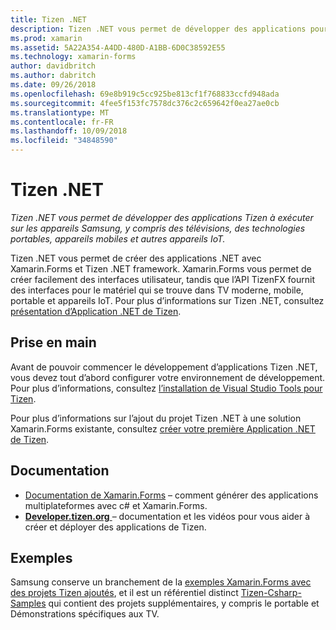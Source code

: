 ```yaml
---
title: Tizen .NET
description: Tizen .NET vous permet de développer des applications pour le système d’exploitation Tizen, qui s’exécute sur les appareils Samsung, y compris des télévisions, des technologies portables, appareils mobiles et autres appareils IoT.
ms.prod: xamarin
ms.assetid: 5A22A354-A4DD-480D-A1BB-6D0C38592E55
ms.technology: xamarin-forms
author: davidbritch
ms.author: dabritch
ms.date: 09/26/2018
ms.openlocfilehash: 69e8b919c5cc925be813cf1f768833ccfd948ada
ms.sourcegitcommit: 4fee5f153fc7578dc376c2c659642f0ea27ae0cb
ms.translationtype: MT
ms.contentlocale: fr-FR
ms.lasthandoff: 10/09/2018
ms.locfileid: "34848590"
---
```

# <a name="tizen-net"></a>Tizen .NET

_Tizen .NET vous permet de développer des applications Tizen à exécuter sur les appareils Samsung, y compris des télévisions, des technologies portables, appareils mobiles et autres appareils IoT._

Tizen .NET vous permet de créer des applications .NET avec Xamarin.Forms et Tizen .NET framework. Xamarin.Forms vous permet de créer facilement des interfaces utilisateur, tandis que l’API TizenFX fournit des interfaces pour le matériel qui se trouve dans TV moderne, mobile, portable et appareils IoT. Pour plus d’informations sur Tizen .NET, consultez [présentation d’Application .NET de Tizen](https://developer.tizen.org/development/training/.net-application).

## <a name="get-started"></a>Prise en main

Avant de pouvoir commencer le développement d’applications Tizen .NET, vous devez tout d’abord configurer votre environnement de développement. Pour plus d’informations, consultez [l’installation de Visual Studio Tools pour Tizen](https://developer.tizen.org/development/visual-studio-tools-tizen/installing-visual-studio-tools-tizen).

Pour plus d’informations sur l’ajout du projet Tizen .NET à une solution Xamarin.Forms existante, consultez [créer votre première Application .NET de Tizen](https://developer.tizen.org/development/training/.net-application/creating-your-first-tizen-.net-application).

## <a name="documentation"></a>Documentation

- [Documentation de Xamarin.Forms](~/xamarin-forms/index.yml) &ndash; comment générer des applications multiplateformes avec c# et Xamarin.Forms.
- [**Developer.tizen.org** ](https://developer.tizen.org/development) &ndash; documentation et les vidéos pour vous aider à créer et déployer des applications de Tizen.

## <a name="samples"></a>Exemples

Samsung conserve un branchement de la [exemples Xamarin.Forms avec des projets Tizen ajoutés](https://github.com/Samsung/xamarin-forms-samples), et il est un référentiel distinct [Tizen-Csharp-Samples](https://github.com/Samsung/Tizen-CSharp-Samples) qui contient des projets supplémentaires, y compris le portable et Démonstrations spécifiques aux TV.
